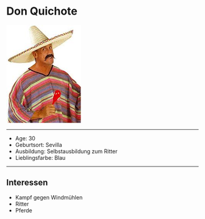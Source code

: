 # Don Quichote
![Pic](don.jpeg)

---
- Age: 30
- Geburtsort: Sevilla
- Ausbildung: Selbstausbildung zum Ritter
- Lieblingsfarbe: Blau

---
## Interessen
 - Kampf gegen Windmühlen
 - Ritter
 - Pferde


